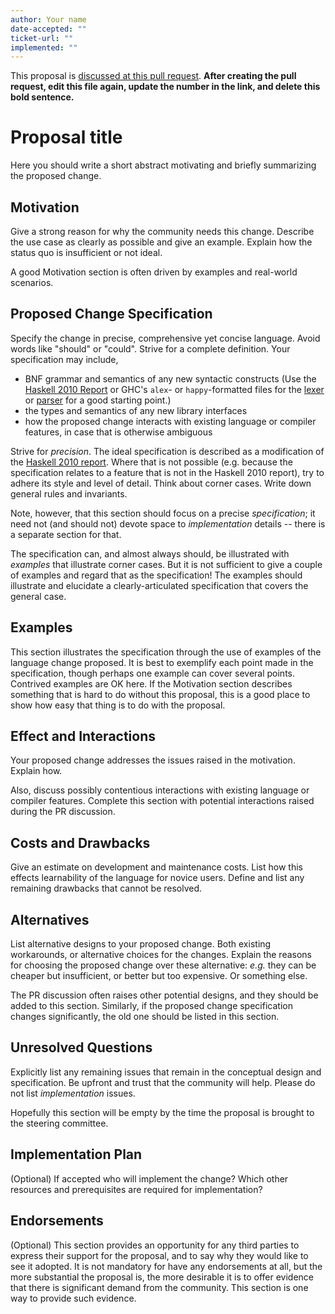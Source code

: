 ```yaml
---
author: Your name
date-accepted: ""
ticket-url: ""
implemented: ""
---
```


This proposal is [discussed at this pull request](https://github.com/ghc-proposals/ghc-proposals/pull/0>).
**After creating the pull request, edit this file again, update the number in
the link, and delete this bold sentence.**

# Proposal title

Here you should write a short abstract motivating and briefly summarizing the
proposed change.


## Motivation

Give a strong reason for why the community needs this change. Describe the use
case as clearly as possible and give an example. Explain how the status quo is
insufficient or not ideal.

A good Motivation section is often driven by examples and real-world scenarios.


## Proposed Change Specification

Specify the change in precise, comprehensive yet concise language. Avoid words
like "should" or "could". Strive for a complete definition. Your specification
may include,

* BNF grammar and semantics of any new syntactic constructs
  (Use the [Haskell 2010 Report](https://www.haskell.org/onlinereport/haskell2010/) or GHC's
  `alex`- or `happy`-formatted files
  for the [lexer](https://gitlab.haskell.org/ghc/ghc/-/blob/master/compiler/GHC/Parser/Lexer.x) or [parser](https://gitlab.haskell.org/ghc/ghc/-/blob/master/compiler/GHC/Parser.y)
  for a good starting point.)
* the types and semantics of any new library interfaces
* how the proposed change interacts with existing language or compiler
  features, in case that is otherwise ambiguous

Strive for *precision*. The ideal specification is described as a
modification of the [Haskell 2010
report](https://www.haskell.org/definition/haskell2010.pdf). Where
that is not possible (e.g. because the specification relates to a
feature that is not in the Haskell 2010 report), try to adhere its
style and level of detail. Think about corner cases. Write down
general rules and invariants.

Note, however, that this section should focus on a precise
*specification*; it need not (and should not) devote space to
*implementation* details -- there is a separate section for that.

The specification can, and almost always should, be illustrated with
*examples* that illustrate corner cases. But it is not sufficient to
give a couple of examples and regard that as the specification! The
examples should illustrate and elucidate a clearly-articulated
specification that covers the general case.

## Examples

This section illustrates the specification through the use of examples of the
language change proposed. It is best to exemplify each point made in the
specification, though perhaps one example can cover several points. Contrived
examples are OK here. If the Motivation section describes something that is
hard to do without this proposal, this is a good place to show how easy that
thing is to do with the proposal.

## Effect and Interactions

Your proposed change addresses the issues raised in the
motivation. Explain how.

Also, discuss possibly contentious interactions with existing language or compiler
features. Complete this section with potential interactions raised
during the PR discussion.


## Costs and Drawbacks

Give an estimate on development and maintenance costs. List how this effects
learnability of the language for novice users. Define and list any remaining
drawbacks that cannot be resolved.


## Alternatives

List alternative designs to your proposed change. Both existing
workarounds, or alternative choices for the changes. Explain
the reasons for choosing the proposed change over these alternative:
*e.g.* they can be cheaper but insufficient, or better but too
expensive. Or something else.

The PR discussion often raises other potential designs, and they should be
added to this section. Similarly, if the proposed change
specification changes significantly, the old one should be listed in
this section.

## Unresolved Questions

Explicitly list any remaining issues that remain in the conceptual design and
specification. Be upfront and trust that the community will help. Please do
not list *implementation* issues.

Hopefully this section will be empty by the time the proposal is brought to
the steering committee.


## Implementation Plan

(Optional) If accepted who will implement the change? Which other resources
and prerequisites are required for implementation?

## Endorsements

(Optional) This section provides an opportunity for any third parties to express their
support for the proposal, and to say why they would like to see it adopted.
It is not mandatory for have any endorsements at all, but the more substantial
the proposal is, the more desirable it is to offer evidence that there is
significant demand from the community.  This section is one way to provide
such evidence.

